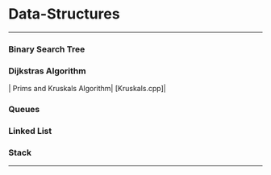 # Data-Structures
-------------------------------------------------------------------------------------------------------------------------------------------------------------------------------

### Binary Search Tree  

### Dijkstras Algorithm

| Prims and Kruskals Algorithm| [Kruskals.cpp]|

### Queues

### Linked List

### Stack

-------------------------------------------------------------------------------------------------------------------------------------------------------------------------------
